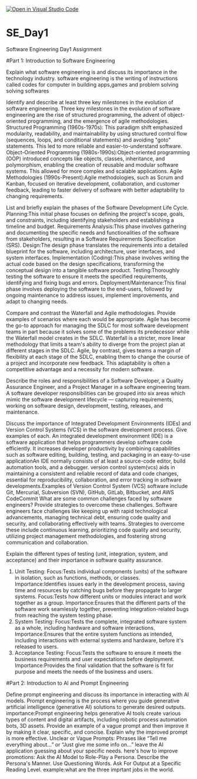 [![Open in Visual Studio Code](https://classroom.github.com/assets/open-in-vscode-2e0aaae1b6195c2367325f4f02e2d04e9abb55f0b24a779b69b11b9e10269abc.svg)](https://classroom.github.com/online_ide?assignment_repo_id=18394590&assignment_repo_type=AssignmentRepo)
# SE_Day1
Software Engineering Day1 Assignment

#Part 1: Introduction to Software Engineering

Explain what software engineering is and discuss its importance in the technology industry.
software engineering is the writing of instructions called codes for computer in building apps,games and problem solving solving softwares

Identify and describe at least three key milestones in the evolution of software engineering.
Three key milestones in the evolution of software engineering are the rise of structured programming, the advent of object-oriented programming, and the emergence of agile methodologies. 
Structured Programming (1960s-1970s):
This paradigm shift emphasized modularity, readability, and maintainability by using structured control flow (sequences, loops, and conditional statements) and avoiding "goto" statements. This led to more reliable and easier-to-understand software.
Object-Oriented Programming (1980s-1990s):Object-oriented programming (OOP) introduced concepts like objects, classes, inheritance, and polymorphism, enabling the creation of reusable and modular software systems. This allowed for more complex and scalable applications.
Agile Methodologies (1990s-Present):Agile methodologies, such as Scrum and Kanban, focused on iterative development, collaboration, and customer feedback, leading to faster delivery of software with better adaptability to changing requirements.

List and briefly explain the phases of the Software Development Life Cycle.
Planning:This initial phase focuses on defining the project's scope, goals, and constraints, including identifying stakeholders and establishing a timeline and budget. 
Requirements Analysis:This phase involves gathering and documenting the specific needs and functionalities of the software from stakeholders, resulting in a Software Requirements Specification (SRS). 
Design:The design phase translates the requirements into a detailed blueprint for the software, including architecture, user interfaces, and system interfaces. 
Implementation (Coding):This phase involves writing the actual code based on the design specifications, transforming the conceptual design into a tangible software product. 
Testing:Thoroughly testing the software to ensure it meets the specified requirements, identifying and fixing bugs and errors. 
Deployment/Maintenance:This final phase involves deploying the software to the end-users, followed by ongoing maintenance to address issues, implement improvements, and adapt to changing needs. 

Compare and contrast the Waterfall and Agile methodologies. Provide examples of scenarios where each would be appropriate.
Agile has become the go-to approach for managing the SDLC for most software development teams in part because it solves some of the problems its predecessor  while  the Waterfall model creates in the SDLC. Waterfall is a stricter, more linear methodology that limits a team's ability to diverge from the project plan at different stages in the SDLC. Agile, by contrast, gives teams a margin of flexibility at each stage of the SDLC, enabling them to change the course of a project and incorporate new feedback. This adaptability is often a competitive advantage and a necessity for modern software.

Describe the roles and responsibilities of a Software Developer, a Quality Assurance Engineer, and a Project Manager in a software engineering team.
A software developer responsibilities can be grouped into six areas which mimic the software development lifecycle — capturing requirements, working on software design, development, testing, releases, and maintenance.

Discuss the importance of Integrated Development Environments (IDEs) and Version Control Systems (VCS) in the software development process. Give examples of each.
An integrated development environment (IDE) is a software application that helps programmers develop software code efficiently. It increases developer productivity by combining capabilities such as software editing, building, testing, and packaging in an easy-to-use applicationAn IDE normally consists of at least a source-code editor, build automation tools, and a debugger.
version control system(vcs) aids in maintaining a consistent and reliable record of data and code changes, essential for reproducibility, collaboration, and error tracking in software developments.Examples of Version Control System (VCS) software include Git, Mercurial, Subversion (SVN), GitHub, GitLab, Bitbucket, and AWS CodeCommit
What are some common challenges faced by software engineers? Provide strategies to overcome these challenges.
Software engineers face challenges like keeping up with rapid technological advancements, managing technical debt, ensuring code quality and security, and collaborating effectively with teams. Strategies to overcome these include continuous learning, prioritizing code quality and security, utilizing project management methodologies, and fostering strong communication and collaboration. 

Explain the different types of testing (unit, integration, system, and acceptance) and their importance in software quality assurance.
1. Unit Testing:
Focus:Tests individual components (units) of the software in isolation, such as functions, methods, or classes. 
Importance:Identifies issues early in the development process, saving time and resources by catching bugs before they propagate to larger systems. 
Focus:Tests how different units or modules interact and work together as a group. Importance:Ensures that the different parts of the software work seamlessly together, preventing integration-related bugs from reaching the system testing phase. 
 3. System Testing:
Focus:Tests the complete, integrated software system as a whole, including hardware and software interactions.
Importance:Ensures that the entire system functions as intended, including interactions with external systems and hardware, before it's released to users.
4. Acceptance Testing:
Focus:Tests the software to ensure it meets the business requirements and user expectations before deployment.
Importance:Provides the final validation that the software is fit for purpose and meets the needs of the business and users.

#Part 2: Introduction to AI and Prompt Engineering

Define prompt engineering and discuss its importance in interacting with AI models.
Prompt engineering is the process where you guide generative artificial intelligence (generative AI) solutions to generate desired outputs.
importance:Prompt engineering helps generative AI tools create various types of content and digital artifacts, including robotic process automation bots, 3D assets.
Provide an example of a vague prompt 
and then improve it by making it clear, specific, and concise. Explain why the improved prompt is more effective.
Unclear or Vague Prompts: Phrases like “Tell me everything about…” or “Just give me some info on…” leave the AI application guessing about your specific needs.
 here's how to improve promotions: Ask the AI Model to Role-Play a Persona. 
Describe the Persona's Manner.
Use Questioning Words.
Ask For Output at a Specific Reading Level.
example:what are the three imprtant jobs in the world.
